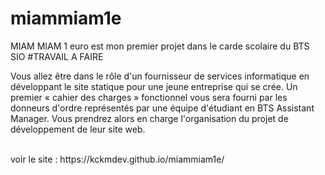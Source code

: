 # miammiam1e
MIAM MIAM 1 euro est mon premier projet dans le carde scolaire du BTS SIO 
#TRAVAIL A FAIRE
<p>Vous allez être dans le rôle d'un fournisseur de services informatique en développant le site statique pour
une jeune entreprise qui se crée. Un premier « cahier des charges » fonctionnel vous sera fourni par les
donneurs d'ordre représentés par une équipe d'étudiant en BTS Assistant Manager. Vous prendrez alors en
charge l'organisation du projet de développement de leur site web.</p>
<br>
voir le site : https://kckmdev.github.io/miammiam1e/
